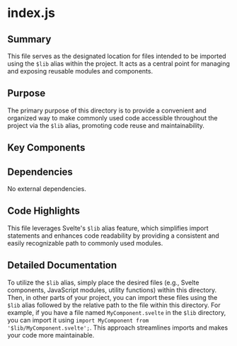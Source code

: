 # index.js

## Summary
This file serves as the designated location for files intended to be imported using the `$lib` alias within the project. It acts as a central point for managing and exposing reusable modules and components.

## Purpose
The primary purpose of this directory is to provide a convenient and organized way to make commonly used code accessible throughout the project via the `$lib` alias, promoting code reuse and maintainability.

## Key Components


## Dependencies
No external dependencies.

## Code Highlights
This file leverages Svelte's `$lib` alias feature, which simplifies import statements and enhances code readability by providing a consistent and easily recognizable path to commonly used modules.

## Detailed Documentation
To utilize the `$lib` alias, simply place the desired files (e.g., Svelte components, JavaScript modules, utility functions) within this directory.  Then, in other parts of your project, you can import these files using the `$lib` alias followed by the relative path to the file within this directory. For example, if you have a file named `MyComponent.svelte` in the `$lib` directory, you can import it using `import MyComponent from '$lib/MyComponent.svelte';`. This approach streamlines imports and makes your code more maintainable.
